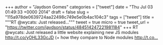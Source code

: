 
+++
author = "Jaydson Gomes"
categories = ["tweet"]
date = "Thu Jul 03 01:49:33 +0000 2014"
draft = false
slug = "115a978de0639724aa22498c749e5e0b4ac104c3"
tags = ["tweet"]
title = """RT @wycats: Just released..."""
tweet = true
micro = true
tweet_url = "https://twitter.com/jaydson/status/484514247221981184"
+++
RT @wycats: Just released a little website explaining new JS modules http://t.co/yOHL33GcJD (+ how they compare to Node modules http://t.co…
